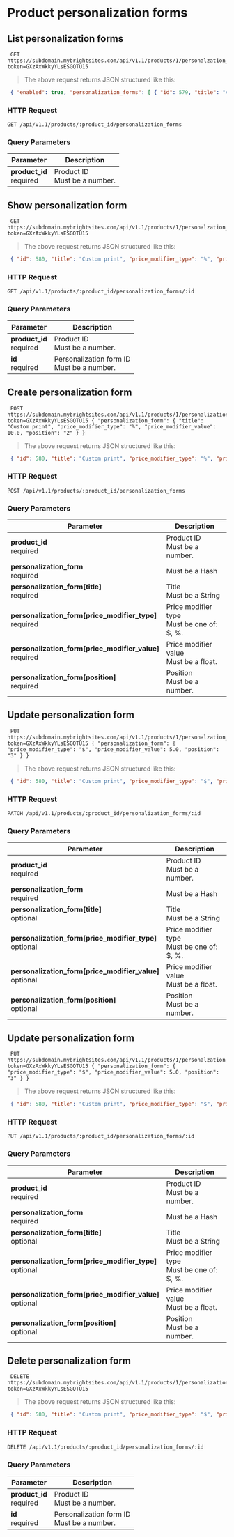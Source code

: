 #  Product personalization forms 

## List personalization forms

```shell
 GET https://subdomain.mybrightsites.com/api/v1.1/products/1/personalzation_forms?token=GXzAxWkkyYLsESGQTU15 
```

> The above request returns JSON structured like this:

```json
 { "enabled": true, "personalization_forms": [ { "id": 579, "title": "Additional info", "price_modifier_type": "$", "price_modifier_value": 0.0, "position": "1" }, { "id": 580, "title": "Custom print", "price_modifier_type": "%", "price_modifier_value": 10.0, "position": "2" } ] } 
```

### HTTP Request

`GET /api/v1.1/products/:product_id/personalization_forms`

### Query Parameters

Parameter | Description
--------- | -----------
<div><strong>product_id </strong></div><div> required </div> | <div>Product ID</div><div> Must be a number. </div>


## Show personalization form

```shell
 GET https://subdomain.mybrightsites.com/api/v1.1/products/1/personalzation_forms/580?token=GXzAxWkkyYLsESGQTU15 
```

> The above request returns JSON structured like this:

```json
 { "id": 580, "title": "Custom print", "price_modifier_type": "%", "price_modifier_value": 10.0, "position": "2" } 
```

### HTTP Request

`GET /api/v1.1/products/:product_id/personalization_forms/:id`

### Query Parameters

Parameter | Description
--------- | -----------
<div><strong>product_id </strong></div><div> required </div> | <div>Product ID</div><div> Must be a number. </div>
<div><strong>id </strong></div><div> required </div> | <div>Personalization form ID</div><div> Must be a number. </div>


## Create personalization form

```shell
 POST https://subdomain.mybrightsites.com/api/v1.1/products/1/personalization_forms?token=GXzAxWkkyYLsESGQTU15 { "personalization_form": { "title": "Custom print", "price_modifier_type": "%", "price_modifier_value": 10.0, "position": "2" } } 
```

> The above request returns JSON structured like this:

```json
 { "id": 580, "title": "Custom print", "price_modifier_type": "%", "price_modifier_value": 10.0, "position": "2" } 
```

### HTTP Request

`POST /api/v1.1/products/:product_id/personalization_forms`

### Query Parameters

Parameter | Description
--------- | -----------
<div><strong>product_id </strong></div><div> required </div> | <div>Product ID</div><div> Must be a number. </div>
<div><strong>personalization_form </strong></div><div> required </div> | <div> Must be a Hash </div>
<div><strong>personalization_form[title] </strong></div><div> required </div> | <div>Title</div><div> Must be a String </div>
<div><strong>personalization_form[price_modifier_type] </strong></div><div> required </div> | <div>Price modifier type</div><div> Must be one of: $, %. </div>
<div><strong>personalization_form[price_modifier_value] </strong></div><div> required </div> | <div>Price modifier value</div><div> Must be a float. </div>
<div><strong>personalization_form[position] </strong></div><div> required </div> | <div>Position</div><div> Must be a number. </div>


## Update personalization form

```shell
 PUT https://subdomain.mybrightsites.com/api/v1.1/products/1/personalzation_forms/580?token=GXzAxWkkyYLsESGQTU15 { "personalization_form": { "price_modifier_type": "$", "price_modifier_value": 5.0, "position": "3" } } 
```

> The above request returns JSON structured like this:

```json
 { "id": 580, "title": "Custom print", "price_modifier_type": "$", "price_modifier_value": 5.0, "position": "3" } 
```

### HTTP Request

`PATCH /api/v1.1/products/:product_id/personalization_forms/:id`

### Query Parameters

Parameter | Description
--------- | -----------
<div><strong>product_id </strong></div><div> required </div> | <div>Product ID</div><div> Must be a number. </div>
<div><strong>personalization_form </strong></div><div> required </div> | <div> Must be a Hash </div>
<div><strong>personalization_form[title] </strong></div><div> optional </div> | <div>Title</div><div> Must be a String </div>
<div><strong>personalization_form[price_modifier_type] </strong></div><div> optional </div> | <div>Price modifier type</div><div> Must be one of: $, %. </div>
<div><strong>personalization_form[price_modifier_value] </strong></div><div> optional </div> | <div>Price modifier value</div><div> Must be a float. </div>
<div><strong>personalization_form[position] </strong></div><div> optional </div> | <div>Position</div><div> Must be a number. </div>


## Update personalization form

```shell
 PUT https://subdomain.mybrightsites.com/api/v1.1/products/1/personalzation_forms/580?token=GXzAxWkkyYLsESGQTU15 { "personalization_form": { "price_modifier_type": "$", "price_modifier_value": 5.0, "position": "3" } } 
```

> The above request returns JSON structured like this:

```json
 { "id": 580, "title": "Custom print", "price_modifier_type": "$", "price_modifier_value": 5.0, "position": "3" } 
```

### HTTP Request

`PUT /api/v1.1/products/:product_id/personalization_forms/:id`

### Query Parameters

Parameter | Description
--------- | -----------
<div><strong>product_id </strong></div><div> required </div> | <div>Product ID</div><div> Must be a number. </div>
<div><strong>personalization_form </strong></div><div> required </div> | <div> Must be a Hash </div>
<div><strong>personalization_form[title] </strong></div><div> optional </div> | <div>Title</div><div> Must be a String </div>
<div><strong>personalization_form[price_modifier_type] </strong></div><div> optional </div> | <div>Price modifier type</div><div> Must be one of: $, %. </div>
<div><strong>personalization_form[price_modifier_value] </strong></div><div> optional </div> | <div>Price modifier value</div><div> Must be a float. </div>
<div><strong>personalization_form[position] </strong></div><div> optional </div> | <div>Position</div><div> Must be a number. </div>


## Delete personalization form

```shell
 DELETE https://subdomain.mybrightsites.com/api/v1.1/products/1/personalization_forms/580?token=GXzAxWkkyYLsESGQTU15 
```

> The above request returns JSON structured like this:

```json
 { "id": 580, "title": "Custom print", "price_modifier_type": "$", "price_modifier_value": 5.0, "position": "3" } 
```

### HTTP Request

`DELETE /api/v1.1/products/:product_id/personalization_forms/:id`

### Query Parameters

Parameter | Description
--------- | -----------
<div><strong>product_id </strong></div><div> required </div> | <div>Product ID</div><div> Must be a number. </div>
<div><strong>id </strong></div><div> required </div> | <div>Personalization form ID</div><div> Must be a number. </div>


